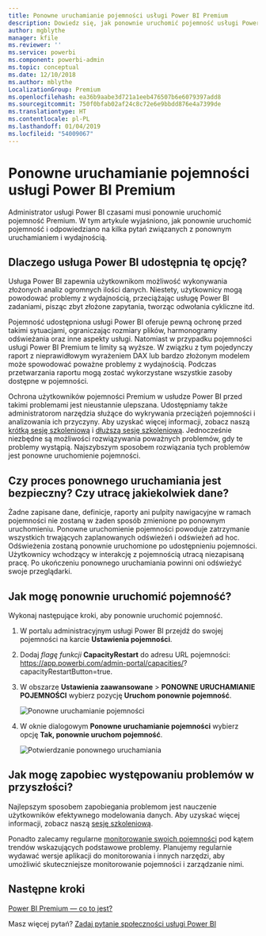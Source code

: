 ```yaml
---
title: Ponowne uruchamianie pojemności usługi Power BI Premium
description: Dowiedz się, jak ponownie uruchomić pojemność usługi Power BI Premium, aby rozwiązać problemy z wydajnością.
author: mgblythe
manager: kfile
ms.reviewer: ''
ms.service: powerbi
ms.component: powerbi-admin
ms.topic: conceptual
ms.date: 12/10/2018
ms.author: mblythe
LocalizationGroup: Premium
ms.openlocfilehash: ea36b9aabe3d721a1eeb476507b6e6079397add8
ms.sourcegitcommit: 750f0bfab02af24c8c72e6e9bbdd876e4a7399de
ms.translationtype: HT
ms.contentlocale: pl-PL
ms.lasthandoff: 01/04/2019
ms.locfileid: "54009067"
---
```

# <a name="restart-a-power-bi-premium-capacity"></a>Ponowne uruchamianie pojemności usługi Power BI Premium

Administrator usługi Power BI czasami musi ponownie uruchomić pojemność Premium. W tym artykule wyjaśniono, jak ponownie uruchomić pojemność i odpowiedziano na kilka pytań związanych z ponownym uruchamianiem i wydajnością.

## <a name="why-does-power-bi-provide-this-option"></a>Dlaczego usługa Power BI udostępnia tę opcję?

Usługa Power BI zapewnia użytkownikom możliwość wykonywania złożonych analiz ogromnych ilości danych. Niestety, użytkownicy mogą powodować problemy z wydajnością, przeciążając usługę Power BI zadaniami, pisząc zbyt złożone zapytania, tworząc odwołania cykliczne itd.

Pojemność udostępniona usługi Power BI oferuje pewną ochronę przed takimi sytuacjami, ograniczając rozmiary plików, harmonogramy odświeżania oraz inne aspekty usługi. Natomiast w przypadku pojemności usługi Power BI Premium te limity są wyższe. W związku z tym pojedynczy raport z nieprawidłowym wyrażeniem DAX lub bardzo złożonym modelem może spowodować poważne problemy z wydajnością. Podczas przetwarzania raportu mogą zostać wykorzystane wszystkie zasoby dostępne w pojemności. 

Ochrona użytkowników pojemności Premium w usłudze Power BI przed takimi problemami jest nieustannie ulepszana. Udostępniamy także administratorom narzędzia służące do wykrywania przeciążeń pojemności i analizowania ich przyczyny. Aby uzyskać więcej informacji, zobacz naszą [krótką sesję szkoleniową](https://www.youtube.com/watch?v=UgsjMbhi_Bk&feature=youtu.be) i [dłuższą sesję szkoleniową](https://www.microsoft.com/businessapplicationssummit/video/BAS2018-2174). Jednocześnie niezbędne są możliwości rozwiązywania poważnych problemów, gdy te problemy wystąpią. Najszybszym sposobem rozwiązania tych problemów jest ponowne uruchomienie pojemności.

## <a name="is-the-restart-process-safe-will-i-lose-any-data"></a>Czy proces ponownego uruchamiania jest bezpieczny? Czy utracę jakiekolwiek dane?

Żadne zapisane dane, definicje, raporty ani pulpity nawigacyjne w ramach pojemności nie zostaną w żaden sposób zmienione po ponownym uruchomieniu. Ponowne uruchomienie pojemności powoduje zatrzymanie wszystkich trwających zaplanowanych odświeżeń i odświeżeń ad hoc. Odświeżenia zostaną ponownie uruchomione po udostępnieniu pojemności. Użytkownicy wchodzący w interakcję z pojemnością utracą niezapisaną pracę. Po ukończeniu ponownego uruchamiania powinni oni odświeżyć swoje przeglądarki.

## <a name="how-do-i-restart-a-capacity"></a>Jak mogę ponownie uruchomić pojemność?

Wykonaj następujące kroki, aby ponownie uruchomić pojemność.

1. W portalu administracyjnym usługi Power BI przejdź do swojej pojemności na karcie **Ustawienia pojemności**. 

1. Dodaj *flagę funkcji* **CapacityRestart** do adresu URL pojemności: https://app.powerbi.com/admin-portal/capacities/<YourCapacityId>?capacityRestartButton=true.

1. W obszarze **Ustawienia zaawansowane** > **PONOWNE URUCHAMIANIE POJEMNOŚCI** wybierz pozycję **Uruchom ponownie pojemność**.

    ![Ponowne uruchamianie pojemności](media/service-admin-premium-restart/restart-capacity.png)

1. W oknie dialogowym **Ponowne uruchamianie pojemności** wybierz opcję **Tak, ponownie uruchom pojemność**.

    ![Potwierdzanie ponownego uruchamiania](media/service-admin-premium-restart/confirm-restart.png)

## <a name="how-can-i-prevent-issues-from-happening-in-the-future"></a>Jak mogę zapobiec występowaniu problemów w przyszłości?

Najlepszym sposobem zapobiegania problemom jest nauczenie użytkowników efektywnego modelowania danych. Aby uzyskać więcej informacji, zobacz naszą [sesję szkoleniową](https://www.microsoft.com/businessapplicationssummit/video/BAS2018-2170).

Ponadto zalecamy regularne [monitorowanie swoich pojemności](service-admin-premium-monitor-capacity.md) pod kątem trendów wskazujących podstawowe problemy. Planujemy regularnie wydawać wersje aplikacji do monitorowania i innych narzędzi, aby umożliwić skuteczniejsze monitorowanie pojemności i zarządzanie nimi.

## <a name="next-steps"></a>Następne kroki

[Power BI Premium — co to jest?](service-premium.md)

Masz więcej pytań? [Zadaj pytanie społeczności usługi Power BI](http://community.powerbi.com/)
